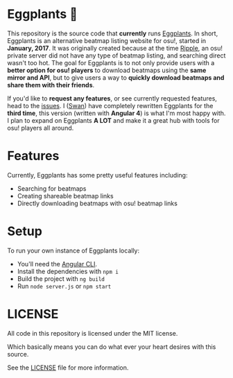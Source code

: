 # Eggplants 🍆

This repository is the source code that **currently** runs [Eggplants](https://eggplants.org). In short, Eggplants is an alternative beatmap listing website for osu!, started in **January, 2017**. It was originally created because at the time [Ripple](https://ripple.moe), an osu! private server did not have any type of beatmap listing, and searching direct wasn't too hot. The goal for Eggplants is to not only provide users with a **better option for osu! players** to download beatmaps using the **same mirror and API**, but to give users a way to **quickly download beatmaps and share them with their friends**. 

If you'd like to **request any features**, or see currently requested features, head to the [issues](https://github.com/Eggplants/Eggplants/issues). I ([Swan](https://github.com/Swan)) have completely rewritten Eggplants for the **third time**, this version (written with **Angular 4**) is what I'm most happy with. I plan to expand on Eggplants **A LOT**  and make it a great hub with tools for osu! players all around.

# Features
Currently, Eggplants has some pretty useful features including: 
* Searching for beatmaps
* Creating shareable beatmap links
* Directly downloading beatmaps with osu! beatmap links

# Setup
To run your own instance of Eggplants locally: 
* You'll need the [Angular CLI](https://cli.angular.io/).
* Install the dependencies with `npm i`
* Build the project with `ng build`
* Run `node server.js` or `npm start`

# LICENSE
All code in this repository is licensed under the MIT license.

Which basically means you can do what ever your heart desires with this source.

See the [LICENSE](https://github.com/Eggplants/Eggplants/blob/master/LICENSE) file for more information.
